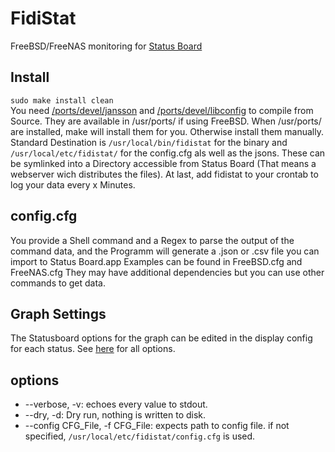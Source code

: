 FidiStat
========

FreeBSD/FreeNAS monitoring for [Status Board](http://www.panic.com/statusboard/)

Install
------
<code>sudo make install clean</code>   
You need [/ports/devel/jansson](http://www.digip.org/jansson/) and [/ports/devel/libconfig](http://www.hyperrealm.com/libconfig/) to compile from Source.
They are available in /usr/ports/ if using FreeBSD. 
When /usr/ports/ are installed, make will install them for you. Otherwise install them manually.   
Standard Destination is <code>/usr/local/bin/fidistat</code> for the binary and <code>/usr/local/etc/fidistat/</code> for the config.cfg als well as the jsons.
These can be symlinked into a Directory accessible from Status Board (That means a webserver wich distributes the files).
At last, add fidistat to your crontab to log your data every x Minutes.


config.cfg
----------
You provide a Shell command and a Regex to parse the output of the command data, and the Programm will generate a .json or .csv file 
you can import to Status Board.app
Examples can be found in FreeBSD.cfg and FreeNAS.cfg
They may have additional dependencies but you can use other commands to get data.

Graph Settings
--------------
The Statusboard options for the graph can be edited in the display config for each status.
See [here](http://www.panic.com/statusboard/docs/graph_tutorial.pdf) for all options.

options
-------
* --verbose, -v: echoes every value to stdout. 
* --dry, -d: Dry run, nothing is written to disk.
* --config CFG_File, -f CFG_File: expects path to config file. if not specified, <code>/usr/local/etc/fidistat/config.cfg</code> is used.
